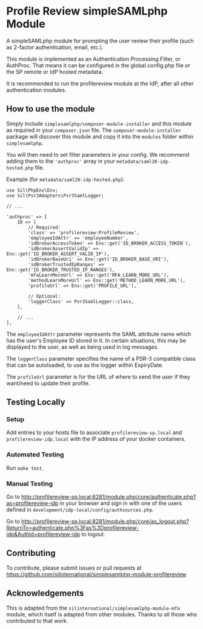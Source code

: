 # Profile Review simpleSAMLphp Module #
A simpleSAMLphp module for prompting the user review their profile (such as
2-factor authentication, email, etc.).

This module is implemented as an Authentication Processing Filter, 
or AuthProc. That means it can be configured in the global config.php file or 
the SP remote or IdP hosted metadata.

It is recommended to run the profilereview module at the IdP, after all
other authentication modules.

## How to use the module ##
Simply include `simplesamlphp/composer-module-installer` and this module as 
required in your `composer.json` file. The `composer-module-installer` package 
will discover this module and copy it into the `modules` folder within 
`simplesamlphp`.

You will then need to set filter parameters in your config. We recommend adding 
them to the `'authproc'` array in your `metadata/saml20-idp-hosted.php` file.

Example (for `metadata/saml20-idp-hosted.php`):

    use Sil\PhpEnv\Env;
    use Sil\Psr3Adapters\Psr3SamlLogger;
    
    // ...
    
    'authproc' => [
        10 => [
            // Required:
            'class' => 'profilereview:ProfileReview',
            'employeeIdAttr' => 'employeeNumber',
            'idBrokerAccessToken' => Env::get('ID_BROKER_ACCESS_TOKEN'),
            'idBrokerAssertValidIp' => Env::get('ID_BROKER_ASSERT_VALID_IP'),
            'idBrokerBaseUri' => Env::get('ID_BROKER_BASE_URI'),
            'idBrokerTrustedIpRanges' => Env::get('ID_BROKER_TRUSTED_IP_RANGES'),
            'mfaLearnMoreUrl' => Env::get('MFA_LEARN_MORE_URL'),
            'methodLearnMoreUrl' => Env::get('METHOD_LEARN_MORE_URL'),
            'profileUrl' => Env::get('PROFILE_URL'),

            // Optional:
            'loggerClass' => Psr3SamlLogger::class,
        ],
        
        // ...
    ],

The `employeeIdAttr` parameter represents the SAML attribute name which has 
the user's Employee ID stored in it. In certain situations, this may be 
displayed to the user, as well as being used in log messages.

The `loggerClass` parameter specifies the name of a PSR-3 compatible class that 
can be autoloaded, to use as the logger within ExpiryDate.

The `profileUrl` parameter is for the URL of where to send the user if they
want/need to update their profile.

## Testing Locally ##

### Setup ###
Add entries to your hosts file to associate `profilereview-sp.local` and `profilereview-idp.local`
with the IP address of your docker containers.

### Automated Testing ###
Run `make test`.

### Manual Testing ###
Go to <http://profilereview-sp.local:8281/module.php/core/authenticate.php?as=profilereview-idp> in
your browser and sign in with one of the users defined in
`development/idp-local/config/authsources.php`.

Go to <http://profilereview-sp.local:8281/module.php/core/as_logout.php?ReturnTo=authenticate.php%3Fas%3Dprofilereview-idp&AuthId=profilereview-idp>
to logout.

## Contributing ##
To contribute, please submit issues or pull requests at 
https://github.com/silinternational/simplesamlphp-module-profilereview

## Acknowledgements ##
This is adapted from the `silinternational/simplesamlphp-module-mfa`
module, which itself is adapted from other modules. Thanks to all those who
contributed to that work.
